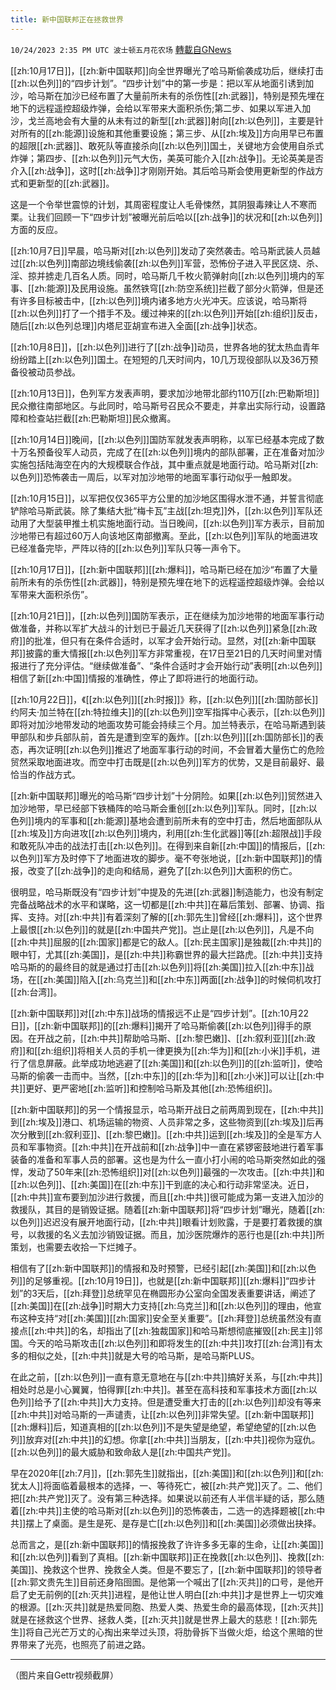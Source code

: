 ```yaml
---
title: 新中国联邦正在拯救世界
---
```

`10/24/2023 2:35 PM UTC 波士顿五月花农场` [轉載自GNews](https://gnews.org/articles/1874827)

[[zh:10月17日]]，[[zh:新中国联邦]]向全世界曝光了哈马斯偷袭成功后，继续打击[[zh:以色列]]的“四步计划”。“四步计划”中的第一步是：把以军从地面引诱到加沙，哈马斯在加沙已经布置了大量前所未有的杀伤性[[zh:武器]]，特别是预先埋在地下的远程遥控超级炸弹，会给以军带来大面积杀伤;第二步、如果以军进入加沙，戈兰高地会有大量的从未有过的新型[[zh:武器]]射向[[zh:以色列]]，主要是针对所有的[[zh:能源]]设施和其他重要设施；第三步、从[[zh:埃及]]方向用早已布置的超限[[zh:武器]]、敢死队等直接杀向[[zh:以色列]]国土，关键地方会使用自杀式炸弹；第四步、[[zh:以色列]]元气大伤，美英可能介入[[zh:战争]]。无论英美是否介入[[zh:战争]]，这时[[zh:战争]]才刚刚开始。其后哈马斯会使用更新型的作战方式和更新型的[[zh:武器]]。

这是一个令举世震惊的计划，其周密程度让人毛骨悚然，其阴狠毒辣让人不寒而栗。让我们回顾一下“四步计划”被曝光前后哈以[[zh:战争]]的状况和[[zh:以色列]]方面的反应。

[[zh:10月7日]]早晨，哈马斯对[[zh:以色列]]发动了突然袭击。哈马斯武装人员越过[[zh:以色列]]南部边境线偷袭[[zh:以色列]]军营，恐怖份子进入平民区烧、杀、淫、掠并掳走几百名人质。同时，哈马斯几千枚火箭弹射向[[zh:以色列]]境内的军事、[[zh:能源]]及民用设施。虽然铁穹[[zh:防空系统]]拦截了部分火箭弹，但是还有许多目标被击中，[[zh:以色列]]境内诸多地方火光冲天。应该说，哈马斯将[[zh:以色列]]打了一个措手不及。缓过神来的[[zh:以色列]]开始[[zh:组织]]反击，随后[[zh:以色列总理]]内塔尼亚胡宣布进入全面[[zh:战争]]状态。

[[zh:10月8日]]，[[zh:以色列]]进行了[[zh:战争]]动员，世界各地的犹太热血青年纷纷踏上[[zh:以色列]]国土。在短短的几天时间内，10几万现役部队以及36万预备役被动员参战。

[[zh:10月13日]]，色列军方发表声明，要求加沙地带北部约110万[[zh:巴勒斯坦]]民众撤往南部地区。与此同时，哈马斯号召民众不要走，并拿出实际行动，设置路障和检查站拦截[[zh:巴勒斯坦]]民众撤离。

[[zh:10月14日]]晚间，[[zh:以色列]]国防军就发表声明称，以军已经基本完成了数十万名预备役军人动员，完成了在[[zh:以色列]]境内的部队部署，正在准备对加沙实施包括陆海空在内的大规模联合作战，其中重点就是地面行动。哈马斯对[[zh:以色列]]恐怖袭击一周后，以军对加沙地带的地面军事行动似乎一触即发。

[[zh:10月15日]]，以军把仅仅365平方公里的加沙地区围得水泄不通，并誓言彻底铲除哈马斯武装。除了集结大批“梅卡瓦”主战[[zh:坦克]]外，[[zh:以色列]]军队还动用了大型装甲推土机实施地面行动。当日晚间，[[zh:以色列]]军方表示，目前加沙地带已有超过60万人向该地区南部撤离。至此，[[zh:以色列]]军队的地面进攻已经准备完毕，严阵以待的[[zh:以色列]]军队只等一声令下。

[[zh:10月17日]]，[[zh:新中国联邦]][[zh:爆料]]，哈马斯已经在加沙“布置了大量前所未有的杀伤性[[zh:武器]]，特别是预先埋在地下的远程遥控超级炸弹。会给以军带来大面积杀伤”。

[[zh:10月21日]]，[[zh:以色列]]国防军表示，正在继续为加沙地带的地面军事行动做准备，并称以军扩大战斗的计划已于最近几天获得了[[zh:以色列]]紧急[[zh:政府]]的批准，但只有在条件合适时，以军才会开始行动。显然，对[[zh:新中国联邦]]披露的重大情报[[zh:以色列]]军方非常重视，在17日至21日的几天时间里对情报进行了充分评估。“继续做准备”、“条件合适时才会开始行动”表明[[zh:以色列]]相信了新[[zh:中国]]情报的准确性，停止了即将进行的地面行动。

[[zh:10月22日]]，《[[zh:以色列]][[zh:时报]]》称，[[zh:以色列]][[zh:国防部长]]约阿夫·加兰特在[[zh:特拉维夫]]的[[zh:以色列]]空军指挥中心表示，[[zh:以色列]]即将对加沙地带发动的地面攻势可能会持续三个月。加兰特表示，在哈马斯遇到装甲部队和步兵部队前，首先是遭到空军的轰炸。[[zh:以色列]][[zh:国防部长]]的表态，再次证明[[zh:以色列]]推迟了地面军事行动的时间，不会冒着大量伤亡的危险贸然采取地面进攻。而空中打击既是[[zh:以色列]]军方的优势，又是目前最好、最恰当的作战方式。

[[zh:新中国联邦]]曝光的哈马斯“四步计划”十分阴险。如果[[zh:以色列]]贸然进入加沙地带，早已经部下铁桶阵的哈马斯会重创[[zh:以色列]]军队。同时，[[zh:以色列]]境内的军事和[[zh:能源]]基地会遭到前所未有的空中打击，然后地面部队从[[zh:埃及]]方向进攻[[zh:以色列]]境内，利用[[zh:生化武器]]等[[zh:超限战]]手段和敢死队冲击的战法打击[[zh:以色列]]。在得到来自新[[zh:中国]]的情报后，[[zh:以色列]]军方及时停下了地面进攻的脚步。毫不夸张地说，[[zh:新中国联邦]]的情报，改变了[[zh:战争]]的走向和结局，避免了[[zh:以色列]]大面积的伤亡。

很明显，哈马斯既没有“四步计划”中提及的先进[[zh:武器]]制造能力，也没有制定完备战略战术的水平和谋略，这一切都是[[zh:中共]]在幕后策划、部署、协调、指挥、支持。对[[zh:中共]]有着深刻了解的[[zh:郭先生]]曾经[[zh:爆料]]，这个世界上最恨[[zh:以色列]]的就是[[zh:中国共产党]]。岂止是[[zh:以色列]]，凡是不向[[zh:中共]]屈服的[[zh:国家]]都是它的敌人。[[zh:民主国家]]是独裁[[zh:中共]]的眼中钉，尤其[[zh:美国]]，是[[zh:中共]]称霸世界的最大拦路虎。[[zh:中共]]支持哈马斯的的最终目的就是通过打击[[zh:以色列]]将[[zh:美国]]拉入[[zh:中东]]战场，在[[zh:美国]]陷入[[zh:乌克兰]]和[[zh:中东]]两面[[zh:战争]]的时候伺机攻打[[zh:台湾]]。

[[zh:新中国联邦]]对[[zh:中东]]战场的情报远不止是“四步计划”。[[zh:10月22日]]，[[zh:新中国联邦]]的[[zh:爆料]]揭开了哈马斯偷袭[[zh:以色列]]得手的原因。在开战之前，[[zh:中共]]帮助哈马斯、[[zh:黎巴嫩]]、[[zh:叙利亚]][[zh:政府]]和[[zh:组织]]将相关人员的手机一律更换为[[zh:华为]]和[[zh:小米]]手机，进行了信息屏蔽。此举成功地逃避了[[zh:美国]]和[[zh:以色列]]的[[zh:监听]]，使哈马斯的偷袭一击而中。当然，[[zh:中东]]的[[zh:华为]]和[[zh:小米]]可以让[[zh:中共]]更好、更严密地[[zh:监听]]和控制哈马斯及其他[[zh:恐怖组织]]。

[[zh:新中国联邦]]的另一个情报显示，哈马斯开战日之前两周到现在，[[zh:中共]]到[[zh:埃及]]港口、机场运输的物资、人员非常之多，这些物资到[[zh:埃及]]后再次分散到[[zh:叙利亚]]、[[zh:黎巴嫩]]。[[zh:中共]]运到[[zh:埃及]]的全是军方人员和军事物资。[[zh:中共]]在开战前和[[zh:战争]]中一直在紧锣密鼓地进行着军事装备的准备和军事人员的部署。这也是为什么一直小打小闹的哈马斯突然如此的强悍，发动了50年来[[zh:恐怖组织]]对[[zh:以色列]]最强的一次攻击。[[zh:中共]]和[[zh:以色列]]、[[zh:美国]]在[[zh:中东]]干到底的决心和行动非常坚决。近日，[[zh:中共]]宣布要到加沙进行救援，而且[[zh:中共]]很可能成为第一支进入加沙的救援队，其目的是销毁证据。随着[[zh:新中国联邦]]将“四步计划”曝光，随着[[zh:以色列]]迟迟没有展开地面行动，[[zh:中共]]眼看计划败露，于是要打着救援的旗号，以救援的名义去加沙销毁证据。而且，加沙医院爆炸的恶行也是[[zh:中共]]所策划，也需要去收拾一下烂摊子。

相信有了[[zh:新中国联邦]]的情报和及时预警，已经引起[[zh:美国]]和[[zh:以色列]]的足够重视。[[zh:10月19日]]，也就是[[zh:新中国联邦]][[zh:爆料]]“四步计划”的3天后，[[zh:拜登]]总统罕见在椭圆形办公室向全国发表重要讲话，阐述了[[zh:美国]]在[[zh:战争]]时期大力支持[[zh:乌克兰]]和[[zh:以色列]]的理由，他宣布这种支持“对[[zh:美国]][[zh:国家]]安全至关重要”。[[zh:拜登]]总统虽然没有直接点[[zh:中共]]的名，却指出了[[zh:独裁国家]]和哈马斯想彻底摧毁[[zh:民主]]邻国。今天的哈马斯攻击[[zh:以色列]]和即将发生的[[zh:中共]]攻打[[zh:台湾]]有太多的相似之处，[[zh:中共]]就是大号的哈马斯，是哈马斯PLUS。

在此之前，[[zh:以色列]]一直有意无意地在与[[zh:中共]]搞好关系，与[[zh:中共]]相处时总是小心翼翼，怕得罪[[zh:中共]]。甚至在高科技和军事技术方面[[zh:以色列]]给予了[[zh:中共]]大力支持。但是遭受重大打击的[[zh:以色列]]却没有等来[[zh:中共]]对哈马斯的一声谴责，让[[zh:以色列]]非常失望。[[zh:新中国联邦]][[zh:爆料]]后，知道真相的[[zh:以色列]]不是失望是绝望，希望绝望的[[zh:以色列]]放弃对[[zh:中共]]的幻想。你拿[[zh:中共]]当朋友，[[zh:中共]]视你为寇仇。[[zh:以色列]]的最大威胁和致命敌人是[[zh:中国共产党]]。

早在2020年[[zh:7月]]，[[zh:郭先生]]就指出，[[zh:美国]]和[[zh:以色列]]和[[zh:犹太人]]将面临着最根本的选择，一、等待死亡，被[[zh:共产党]]灭了。二、他们把[[zh:共产党]]灭了。没有第三种选择。如果说以前还有人半信半疑的话，那么随着[[zh:中共]]主使的哈马斯对[[zh:以色列]]的恐怖袭击，二选一的选择题被[[zh:中共]]摆上了桌面。是生是死、是存是亡[[zh:以色列]]和[[zh:美国]]必须做出抉择。

总而言之，是[[zh:新中国联邦]]的情报挽救了许许多多无辜的生命，让[[zh:美国]]和[[zh:以色列]]看到了真相。[[zh:新中国联邦]]正在挽救[[zh:以色列]]、挽救[[zh:美国]]、挽救这个世界、挽救全人类。但是不要忘了，[[zh:新中国联邦]]的领导者[[zh:郭文贵先生]]目前还身陷囹圄。是他第一个喊出了[[zh:灭共]]的口号，是他开启了史无前例的[[zh:灭共]]进程，是他让世人明白[[zh:中共]]才是世界上一切灾难的根源。[[zh:灭共]]就是热爱同胞、热爱人类、热爱生命的最高体现，[[zh:灭共]]就是在拯救这个世界、拯救人类，[[zh:灭共]]就是世界上最大的慈悲！[[zh:郭先生]]将自己光芒万丈的心掏出来举过头顶，将肋骨拆下当做火炬，给这个黑暗的世界带来了光亮，也照亮了前进之路。

----
（图片来自Gettr视频截屏）
